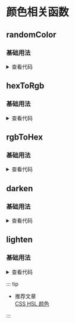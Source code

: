 <script setup>
import randomColor from './randomColor.vue'
import hexToRgb from './hexToRgb.vue'
import rgbToHex from './rgbToHex.vue'
import darken from './darken.vue'
import lighten from './lighten.vue'
</script>

# 颜色相关函数

<ClientOnly>
  <description-popover :num="5" :tagNameList="['浏览器','Node']" />
</ClientOnly>

## randomColor

<ClientOnly>
  <description :isShowIcon="false" description="随机生成颜色" /> 
</ClientOnly>

### 基础用法

<ClientOnly>
  <randomColor />
</ClientOnly>
<details>

<summary>查看代码</summary>

<<< @/utils/color/randomColor.vue

</details>

## hexToRgb

<ClientOnly>
  <description :isShowIcon="false" description="hex转rgb" /> 
</ClientOnly>

### 基础用法

<ClientOnly>
  <hexToRgb />
</ClientOnly>
<details>

<summary>查看代码</summary>

<<< @/utils/color/hexToRgb.vue

</details>

## rgbToHex

<ClientOnly>
  <description :isShowIcon="false" description="rgb转hex" /> 
</ClientOnly>

### 基础用法

<ClientOnly>
  <rgbToHex />
</ClientOnly>
<details>

<summary>查看代码</summary>

<<< @/utils/color/rgbToHex.vue

</details>

## darken

<ClientOnly>
  <description :isShowIcon="false" description="颜色值加深" /> 
</ClientOnly>

### 基础用法

<ClientOnly>
  <darken />
</ClientOnly>
<details>

<summary>查看代码</summary>

<<< @/utils/color/darken.vue

</details>

## lighten

<ClientOnly>
  <description :isShowIcon="false" description="颜色值变浅" /> 
</ClientOnly>

### 基础用法

<ClientOnly>
  <lighten />
</ClientOnly>
<details>

<summary>查看代码</summary>

<<< @/utils/color/lighten.vue

</details>

::: tip

- 推荐文章  
  [CSS HSL 颜色](https://www.w3school.com.cn/css/css_colors_hsl.asp)

:::
